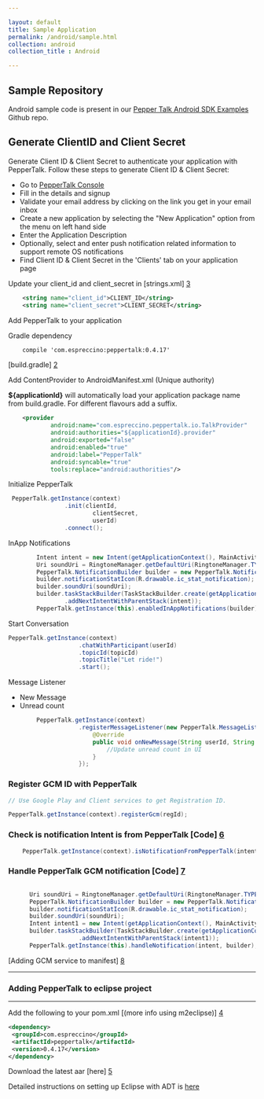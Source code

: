 ```yaml
---

layout: default
title: Sample Application
permalink: /android/sample.html
collection: android
collection_title : Android

---
```


## Sample Repository
Android sample code is present in our [Pepper Talk Android SDK Examples](https://github.com/Espreccino/PepperTalkAndroidSDK-Examples) Github repo.
## Generate ClientID and Client Secret
Generate Client ID & Client Secret to authenticate your application with PepperTalk. Follow these steps to generate Client ID & Client Secret:

* Go to [PepperTalk Console](https://console.getpeppertalk.com/dashboard/signup)
* Fill in the details and signup
* Validate your email address by clicking on the link you get in your email inbox
* Create a new application by selecting the "New Application" option from the menu on left hand side
* Enter the Application Description
* Optionally, select and enter push notification related information to support remote OS notifications
* Find Client ID & Client Secret in the 'Clients' tab on your application page

Update your client_id and client_secret in [strings.xml] [3]

```xml
    <string name="client_id">CLIENT_ID</string>
    <string name="client_secret">CLIENT_SECRET</string> 
```

Add PepperTalk to your application

Gradle dependency 

```xml
    compile 'com.espreccino:peppertalk:0.4.17'
```

[build.gradle] [2]

Add ContentProvider to AndroidManifest.xml (Unique authority)

<b>${applicationId}</b> will automatically load your application package name from build.gradle. For different flavours add a suffix.

```xml
    <provider
            android:name="com.espreccino.peppertalk.io.TalkProvider"
            android:authorities="${applicationId}.provider"
            android:exported="false"
            android:enabled="true"
            android:label="PepperTalk"
            android:syncable="true"
            tools:replace="android:authorities"/>
```
Initialize PepperTalk

```java
 PepperTalk.getInstance(context)
                .init(clientId,
                        clientSecret,
                        userId)
                .connect();
```

InApp Notifications

```java
        Intent intent = new Intent(getApplicationContext(), MainActivity.class);
        Uri soundUri = RingtoneManager.getDefaultUri(RingtoneManager.TYPE_NOTIFICATION);
        PepperTalk.NotificationBuilder builder = new PepperTalk.NotificationBuilder();
        builder.notificationStatIcon(R.drawable.ic_stat_notification);
        builder.soundUri(soundUri);
        builder.taskStackBuilder(TaskStackBuilder.create(getApplicationContext())
                .addNextIntentWithParentStack(intent));
        PepperTalk.getInstance(this).enabledInAppNotifications(builder);
```

Start Conversation

```java
PepperTalk.getInstance(context)
                    .chatWithParticipant(userId)
                    .topicId(topicId)
                    .topicTitle("Let ride!")
                    .start();
```

Message Listener 
- New Message
- Unread count

```java
        PepperTalk.getInstance(context)
                    .registerMessageListener(new PepperTalk.MessageListener() {
                        @Override
                        public void onNewMessage(String userId, String topicId, int unreadCount) {
                            //Update unread count in UI
                        }
                    });
```

### Register GCM ID with PepperTalk

```java
// Use Google Play and Client services to get Registration ID.

PepperTalk.getInstance(context).registerGcm(regId);

```

### Check is notification Intent is from PepperTalk [Code] [6]

```java
    PepperTalk.getInstance(context).isNotificationFromPepperTalk(intent);
```

### Handle PepperTalk GCM notification [Code] [7]

```java

      Uri soundUri = RingtoneManager.getDefaultUri(RingtoneManager.TYPE_NOTIFICATION);
      PepperTalk.NotificationBuilder builder = new PepperTalk.NotificationBuilder();
      builder.notificationStatIcon(R.drawable.ic_stat_notification);
      builder.soundUri(soundUri);
      Intent intent1 = new Intent(getApplicationContext(), MainActivity.class);
      builder.taskStackBuilder(TaskStackBuilder.create(getApplicationContext())
                    .addNextIntentWithParentStack(intent1));
      PepperTalk.getInstance(this).handleNotification(intent, builder);
```

[Adding GCM service to manifest] [8]

---
### Adding PepperTalk to eclipse project
---
Add the following to your pom.xml [(more info using m2eclipse)] [4]

```xml
<dependency>
 <groupId>com.espreccino</groupId>
 <artifactId>peppertalk</artifactId>
 <version>0.4.17</version>
</dependency>
````

Download the latest aar [here] [5]

Detailed instructions on setting up Eclipse with ADT is [here](eclipse.html)

[1]: https://console.getpeppertalk.com/ "PepperTalk"
[2]: https://github.com/Espreccino/PepperTalkAndroidSDK-Examples/blob/master/app/build.gradle "build.gralde"
[3]: https://github.com/Espreccino/PepperTalkAndroidSDK-Examples/blob/master/app/src/main/res/values/strings.xml#L6 "strings.xml"
[4]: http://books.sonatype.com/m2eclipse-book/reference/dependencies.html "m2eclipse"
[5]: https://search.maven.org/#browse%7C-793624875 "PepperTalk SNAPSHOT"
[6]: https://github.com/Espreccino/PepperTalkAndroidSDK-Examples/blob/master/app/src/main/java/com/espreccino/peppertalk/sample/gcm/GcmIntentService.java#L30
[7]: https://github.com/Espreccino/PepperTalkAndroidSDK-Examples/blob/master/app/src/main/java/com/espreccino/peppertalk/sample/gcm/GcmIntentService.java#L32
[8]: https://github.com/Espreccino/PepperTalkAndroidSDK-Examples/blob/master/app/src/main/AndroidManifest.xml#L24
